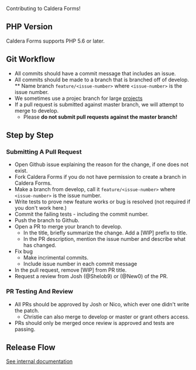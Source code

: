 Contributing to Caldera Forms!


## PHP Version
Caldera Forms supports PHP 5.6 or later.

## Git Workflow
* All commits should have a commit message that includes an issue.
* All commits should be made to a branch that is branched off of develop.
** Name branch `feature/<issue-number>` where `<issue-number>` is the issue number.
* We sometimes use a projec branch for large [projects](https://github.com/CalderaWP/Caldera-Forms/projects)
* If a pull request is submitted against master branch, we will attempt to merge to develop.
	* Please __do not submit pull requests against the master branch!__

## Step by Step
### Submitting A Pull Request
* Open Github issue explaining the reason for the change, if one does not exist.
* Fork Caldera Forms if you do not have permission to create a branch in Caldera Forms.
* Make a branch from develop, call it `feature/<issue-number>` where `<issue-number>` is the issue number.
* Write tests to prove new feature works or bug is resolved (not required if you don't work here.)
* Commit the failing tests - including the commit number.
* Push the branch to Github.
* Open a PR to merge your branch to develop.
	- In the title, briefly summarize the change. Add a [WIP] prefix to title.
	- In the PR description, mention the issue number and describe what has changed.
* Fix bug
	- Make incrimental commits.
	- Include issue number in  each commit message
* In the pull request, remove [WIP] from PR title.
* Request a review from Josh (@Shelob9) or (@New0) of the PR.

### PR Testing And Review
* All PRs should be approved by Josh or Nico, which ever one didn't write the patch.
	- Christie can also merge to develop or master or grant others access.
* PRs should only be merged once review is approved and tests are passing.

## Release Flow
[See internal documentation](http://handbook.calderawp.com/how-to-release-caldera-forms-to-wordpress-org/)
